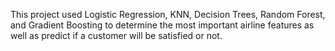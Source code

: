 This project used Logistic Regression, KNN, Decision Trees, Random Forest, and Gradient Boosting to determine the most important airline features as well as predict if a customer will be satisfied or not.
